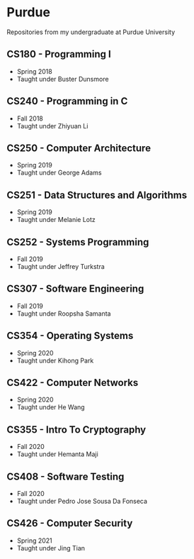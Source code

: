 # Purdue
Repositories from my undergraduate at Purdue University



## CS180 - Programming I
- Spring 2018
- Taught under Buster Dunsmore

## CS240 - Programming in C
- Fall 2018
- Taught under Zhiyuan Li

## CS250 - Computer Architecture
- Spring 2019
- Taught under George Adams

## CS251 - Data Structures and Algorithms
- Spring 2019
- Taught under Melanie Lotz

## CS252 - Systems Programming
- Fall 2019
- Taught under Jeffrey Turkstra

## CS307 - Software Engineering
- Fall 2019
- Taught under Roopsha Samanta

## CS354 - Operating Systems
- Spring 2020
- Taught under Kihong Park

## CS422 - Computer Networks
- Spring 2020
- Taught under He Wang

## CS355 - Intro To Cryptography
- Fall 2020
- Taught under Hemanta Maji

## CS408 - Software Testing
- Fall 2020
- Taught under Pedro Jose Sousa Da Fonseca

## CS426 - Computer Security
- Spring 2021
- Taught under Jing Tian
